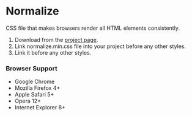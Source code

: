 # Normalize

CSS file that makes browsers render all HTML elements consistently.

1. Download from the [project page](http://maquinarus.github.io/normalize/).
2. Link normalize.min.css file into your project before any other styles.
3. Link it before any other styles.

### Browser Support

- Google Chrome
- Mozilla Firefox 4+
- Apple Safari 5+
- Opera 12+
- Internet Explorer 8+
